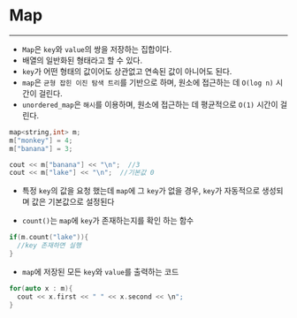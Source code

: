 # Map

---

- `Map`은 `key`와 `value`의 쌍을 저장하는 집합이다.
- 배열의 일반화된 형태라고 할 수 있다.
- `key`가 어떤 형태의 값이어도 상관없고 연속된 값이 아니어도 된다.
- `map`은 `균형 잡힌 이진 탐색 트리`를 기반으로 하며, 원소에 접근하는 데 `O(log n)` 시간이 걸린다.
- `unordered_map`은 `해시`를 이용하며, 원소에 접근하는 데 평균적으로 `O(1)` 시간이 걸린다.

```c++
map<string,int> m;
m["monkey"] = 4;
m["banana"] = 3;

cout << m["banana"] << "\n";  //3
cout << m["lake"] << "\n";  //기본값 0
```

- 특정 `key`의 값을 요청 했는데 `map`에 그 `key`가 없을 경우, `key`가 자동적으로 생성되며 값은 기본값으로 설정된다

- `count()`는 `map`에 `key`가 존재하는지를 확인 하는 함수

```c++
if(m.count("lake")){
  //key 존재하면 실행
}
```

- `map`에 저장된 모든 `key`와 `value`를 출력하는 코드

```c++
for(auto x : m){
  cout << x.first << " " << x.second << \n";
}
```
